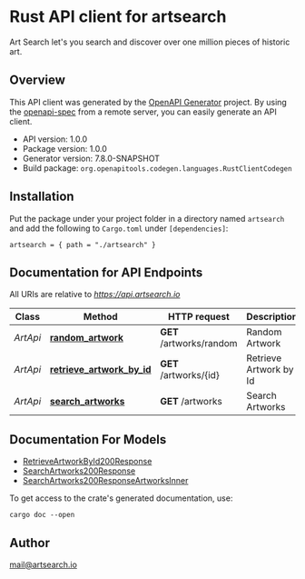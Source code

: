 # Rust API client for artsearch

Art Search let's you search and discover over one million pieces of historic art.


## Overview

This API client was generated by the [OpenAPI Generator](https://openapi-generator.tech) project.  By using the [openapi-spec](https://openapis.org) from a remote server, you can easily generate an API client.

- API version: 1.0.0
- Package version: 1.0.0
- Generator version: 7.8.0-SNAPSHOT
- Build package: `org.openapitools.codegen.languages.RustClientCodegen`

## Installation

Put the package under your project folder in a directory named `artsearch` and add the following to `Cargo.toml` under `[dependencies]`:

```
artsearch = { path = "./artsearch" }
```

## Documentation for API Endpoints

All URIs are relative to *https://api.artsearch.io*

Class | Method | HTTP request | Description
------------ | ------------- | ------------- | -------------
*ArtApi* | [**random_artwork**](docs/ArtApi.md#random_artwork) | **GET** /artworks/random | Random Artwork
*ArtApi* | [**retrieve_artwork_by_id**](docs/ArtApi.md#retrieve_artwork_by_id) | **GET** /artworks/{id} | Retrieve Artwork by Id
*ArtApi* | [**search_artworks**](docs/ArtApi.md#search_artworks) | **GET** /artworks | Search Artworks


## Documentation For Models

 - [RetrieveArtworkById200Response](docs/RetrieveArtworkById200Response.md)
 - [SearchArtworks200Response](docs/SearchArtworks200Response.md)
 - [SearchArtworks200ResponseArtworksInner](docs/SearchArtworks200ResponseArtworksInner.md)


To get access to the crate's generated documentation, use:

```
cargo doc --open
```

## Author

mail@artsearch.io

